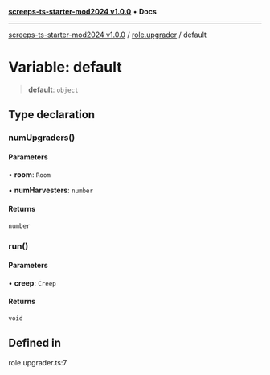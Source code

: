 [**screeps-ts-starter-mod2024 v1.0.0**](../../README.md) • **Docs**

***

[screeps-ts-starter-mod2024 v1.0.0](../../modules.md) / [role.upgrader](../README.md) / default

# Variable: default

> **default**: `object`

## Type declaration

### numUpgraders()

#### Parameters

• **room**: `Room`

• **numHarvesters**: `number`

#### Returns

`number`

### run()

#### Parameters

• **creep**: `Creep`

#### Returns

`void`

## Defined in

role.upgrader.ts:7
